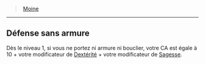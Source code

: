 ﻿---
!ClassFeatureItem
Name: Défense sans armure
Id: monk_hd.md#défense-sans-armure
ParentLink: monk_hd.md#moine
ParentName: Moine
NameLevel: 2
Attributes: {}
AttributesDictionary: >+
  {}

---
> [Moine](hd_monk.md)

---

## Défense sans armure

Dès le niveau 1, si vous ne portez ni armure ni bouclier, votre CA est égale à 10 + votre modificateur de [Dextérité](hd_abilities_dexterity.md) + votre modificateur de [Sagesse](hd_abilities_wisdom.md).

